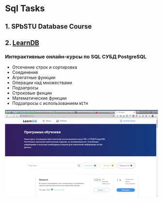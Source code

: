 # Sql Tasks
## 1. SPbSTU Database Course

## 2. [LearnDB](https://learndb.ru/)
### Интерактивные онлайн-курсы по SQL СУБД PostgreSQL
- Отсечение строк и сортировка
- Соединения
- Агрегатные функции
- Операции над множествами
- Подзапросы
- Строковые фкнции
- Математические функции
- Подзапросы с использованием `WITH`

![gif](https://github.com/Yang-Pi/Sql-course/blob/main/LearnDB-result.gif)
